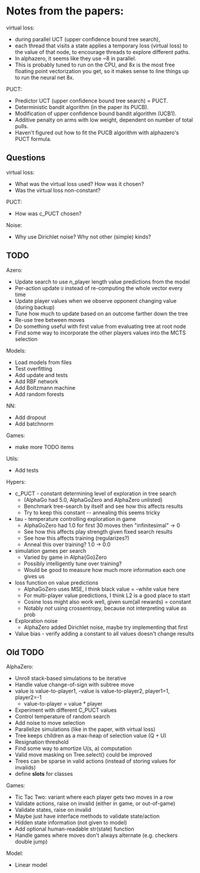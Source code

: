 # Notes from the papers:

virtual loss:
- during parallel UCT (upper confidence bound tree search),
- each thread that visits a state applies a temporary loss (virtual loss)
    to the value of that node, to encourage threads to explore different paths.
- In alphazero, it seems like they use ~8 in parallel.
- This is probably tuned to run on the CPU, and 8x is the most free floating point
    vectorization you get, so it makes sense to line things up to run the neural
    net 8x.

PUCT:
- Predictor UCT (upper confidence bound tree search) = PUCT.
- Deterministic bandit algorithm (in the paper its PUCB).
- Modification of upper confidence bound bandit algorithm (UCB1).
- Additive penalty on arms with low weight, dependent on number of total pulls.
- Haven't figured out how to fit the PUCB algorithm with alphazero's PUCT formula.

## Questions

virtual loss:
- What was the virtual loss used?  How was it chosen?
- Was the virtual loss non-constant?

PUCT:
- How was c_PUCT chosen?

Noise:
- Why use Dirichlet noise?  Why not other (simple) kinds?

## TODO

Azero:
- Update search to use n_player length value predictions from the model
- Per-action update `U` instead of re-computing the whole vector every time
- Update player values when we observe opponent changing value (during backup)
- Tune how much to update based on an outcome farther down the tree
- Re-use tree between moves
- Do something useful with first value from evaluating tree at root node
- Find some way to incorporate the other players values into the MCTS selection

Models:
- Load models from files
- Test overfitting
- Add update and tests
- Add RBF network
- Add Boltzmann machine
- Add random forests

NN:
- Add dropout
- Add batchnorm

Games:
- make more TODO items

Utils:
- Add tests

Hypers:
- c_PUCT - constant determining level of exploration in tree search
    - (AlphaGo had 5.0, AlphaGoZero and AlphaZero unlisted)
    - Benchmark tree-search by itself and see how this affects results
    - Try to keep this constant -- annealing this seems tricky
- tau - temperature controlling exploration in game
    - AlphaGoZero had 1.0 for first 30 moves then "infinitesimal" -> 0
    - See how this affects play strength given fixed search results
    - See how this affects training (regularizes?)
    - Anneal this over training? 1.0 -> 0.0
- simulation games per search
    - Varied by game in Alpha{Go}Zero
    - Possibly intelligently tune over training?
    - Would be good to measure how much more information each one gives us
- loss function on value predictions
    - AlphaGoZero uses MSE, I think black value = -white value here
    - For multi-player value predictions, I think L2 is a good place to start
    - Cosine loss might also work well, given sum(all rewards) = constant
    - Notably *not* using crossentropy, because not interpreting value as prob
- Exploration noise
    - AlphaZero added Dirichlet noise, maybe try implementing that first
- Value bias - verify adding a constant to all values doesn't change results

## Old TODO

AlphaZero:
- Unroll stack-based simulations to be iterative
- Handle value change-of-sign with subtree move
- value is value-to-player1, -value is value-to-player2, player1=1, player2=-1
    - value-to-player = value * player
- Experiment with different C_PUCT values
- Control temperature of random search
- Add noise to move selection
- Parallelize simulations (like in the paper, with virtual loss)
- Tree keeps children as a max-heap of selection value (Q + U)
- Resignation threshold
- Find some way to amortize U(s, a) computation
- Valid move masking on Tree.select() could be improved
- Trees can be sparse in valid actions (instead of storing values for invalids)
- define __slots__ for classes

Games:
- Tic Tac Two: variant where each player gets two moves in a row
- Validate actions, raise on invalid (either in game, or out-of-game)
- Validate states, raise on invalid
- Maybe just have interface methods to validate state/action
- Hidden state information (not given to model)
- Add optional human-readable str(state) function
- Handle games where moves don't always alternate (e.g. checkers double jump)

Model:
- Linear model

